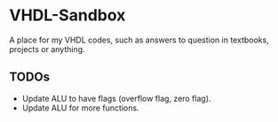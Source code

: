 # VHDL-Sandbox
A place for my VHDL codes, such as answers to question in textbooks, projects or anything.

## TODOs
- Update ALU to have flags (overflow flag, zero flag).
- Update ALU for more functions.
